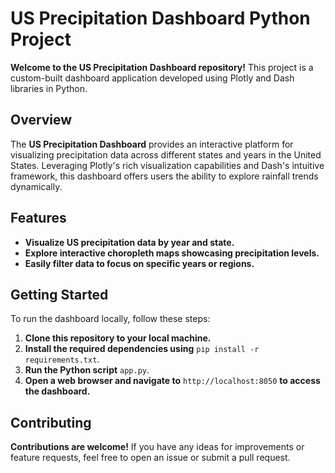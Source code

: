 # US Precipitation Dashboard Python Project

**Welcome to the US Precipitation Dashboard repository!** This project is a custom-built dashboard application developed using Plotly and Dash libraries in Python.

## Overview

The **US Precipitation Dashboard** provides an interactive platform for visualizing precipitation data across different states and years in the United States. Leveraging Plotly's rich visualization capabilities and Dash's intuitive framework, this dashboard offers users the ability to explore rainfall trends dynamically.

## Features

- **Visualize US precipitation data by year and state.**
- **Explore interactive choropleth maps showcasing precipitation levels.**
- **Easily filter data to focus on specific years or regions.**

## Getting Started

To run the dashboard locally, follow these steps:

1. **Clone this repository to your local machine.**
2. **Install the required dependencies using** `pip install -r requirements.txt`.
3. **Run the Python script** `app.py`.
4. **Open a web browser and navigate to** `http://localhost:8050` **to access the dashboard.**

## Contributing

**Contributions are welcome!** If you have any ideas for improvements or feature requests, feel free to open an issue or submit a pull request.
